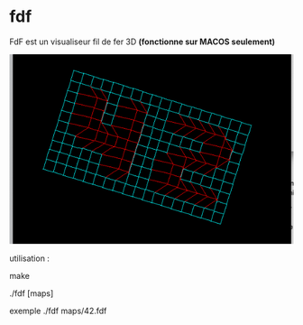# fdf
FdF est un visualiseur fil de fer 3D **(fonctionne sur MACOS seulement)**

![logo 42 FDF](/images/42_logo_fdf.png)

utilisation :

make

./fdf [maps]

exemple ./fdf maps/42.fdf
